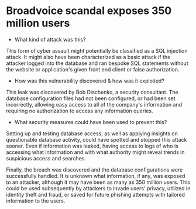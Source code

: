 # Broadvoice scandal exposes 350 million users

- What kind of attack was this?

This form of cyber assault might potentially be classified as a SQL injection attack. It might also have been characterized as a basic attack if the attacker logged into the database and ran bespoke SQL statements without the website or application's given front end client or false authorization.

- How was this vulnerability discovered & how was it exploited?

This leak was discovered by Bob Diachenko, a security consultant. The database configuration files had not been configured, or had been set incorrectly, allowing easy access to all of the company's information and requiring no authorization to access any information queries.

- What security measures could have been used to prevent this?

Setting up and testing database access, as well as applying insights on questionable database activity, could have spotted and stopped this attack sooner. Even if information was leaked, having access to logs of who is accessing what information and with what authority might reveal trends in suspicious access and searches.

Finally, the breach was discovered and the database configurations were successfully handled. It is unknown what information, if any, was exposed to an attacker, although it may have been as many as 350 million users. This could be used subsequently by attackers to invade users' privacy, utilized in identity theft and fraud, or saved for future phishing attempts with tailored information to the users.
